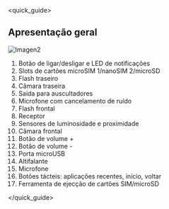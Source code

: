 <quick_guide>
## Apresentação geral

![Imagen2](http://static.energysistem.com/images/manuals/42500/5710f3ac299ba.jpg)

1. Botão de ligar/desligar e LED de notificações
2. Slots de cartões microSIM 1/nanoSIM 2/microSD
3. Flash traseiro
4. Câmara traseira
5. Saída para auscultadores
6. Microfone com cancelamento de ruído
7. Flash frontal
8. Receptor
9. Sensores de luminosidade e proximidade
10. Câmara frontal
11. Botão de volume +
12. Botão de volume -
13. Porta microUSB
14. Altifalante
15. Microfone
16. Botões tácteis: aplicações recentes, início, voltar
17. Ferramenta de ejecção de cartões SIM/microSD


</quick_guide>

